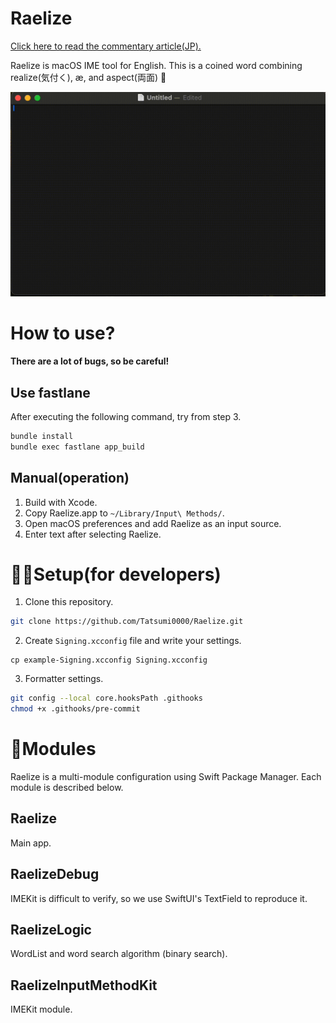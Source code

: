 # Raelize
[Click here to read the commentary article(JP).](https://blog.aespa.love/developed-english-ime-raelize-runs-on-mac)

Raelize is macOS IME tool for English. This is a coined word combining realize(気付く), æ, and aspect(両面) 🫰


<p align="center">
<img src="./img/img0.gif" width="650" alt="">
</p>


# How to use?

**There are a lot of bugs, so be careful!**

## Use fastlane
After executing the following command, try from step 3.

```sh
bundle install
bundle exec fastlane app_build
```

## Manual(operation)

1. Build with Xcode.
2. Copy Raelize.app to `~/Library/Input\ Methods/`.
3. Open macOS preferences and add Raelize as an input source.
4. Enter text after selecting Raelize.

# 🧑‍💻Setup(for developers)

1. Clone this repository.

```sh
git clone https://github.com/Tatsumi0000/Raelize.git
```

2. Create `Signing.xcconfig` file and write your settings.

```xconfig
cp example-Signing.xcconfig Signing.xcconfig
```

3. Formatter settings.

```sh
git config --local core.hooksPath .githooks
chmod +x .githooks/pre-commit
```

# 📗Modules

Raelize is a multi-module configuration using Swift Package Manager. Each module is described below.

## Raelize

Main app.

## RaelizeDebug

IMEKit is difficult to verify, so we use SwiftUI's TextField to reproduce it.

## RaelizeLogic

WordList and word search algorithm (binary search).

## RaelizeInputMethodKit

IMEKit module.
